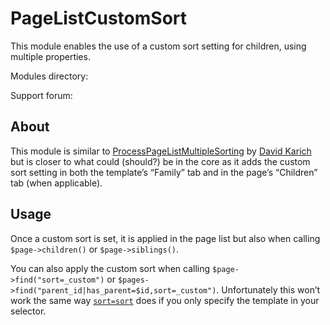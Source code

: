# PageListCustomSort

This module enables the use of a custom sort setting for children, using multiple properties.



Modules directory: 

Support forum:

## About

This module is similar to [ProcessPageListMultipleSorting](https://processwire.com/modules/process-page-list-multiple-sorting/) by [David Karich](https://processwire.com/modules/author/david-karich/) but is closer to what could (should?) be in the core as it adds the custom sort setting in both the template’s “Family” tab and in the page’s “Children” tab (when applicable).

## Usage

Once a custom sort is set, it is applied in the page list but also when calling `$page->children()` or `$page->siblings()`.

You can also apply the custom sort when calling `$page->find("sort=_custom")` or `$pages->find("parent_id|has_parent=$id,sort=_custom")`. Unfortunately this won’t work the same way [`sort=sort`](https://processwire.com/docs/selectors/#sort) does if you only specify the template in your selector.